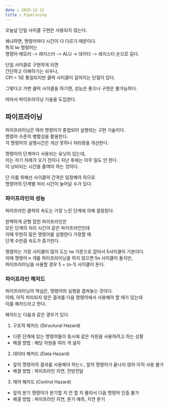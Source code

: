 ```yaml
---
date : 2019-12-12
title : Pipelining
---
```


오늘날 단일 사이클 구현은 사용되지 않는다.  

왜냐하면, 명령어마다 시간이 다 다르기 때문이다.  
특히 lw 명령어는  
명령어 메모리 -> 레지스터 -> ALU -> 데이터 -> 레지스터 순으로 길다.  

단일 사이클로 구현하게 되면  
간단하고 이해하기는 쉬우나,  
CPI = 1로 통일되지만 클럭 사이클이 길어지는 단점이 있다.  

그렇다고 가변 클럭 사이클을 하기엔, 성능은 좋으나 구현은 불가능하다.  

따라서 파이프라이닝 기술을 도입한다.  


## 파이프라이닝

파이프라이닝은 여러 명령어가 중첩되어 실행되는 구현 기술이다.  
명령어 수준의 병렬성을 활용한다.  
각 명령어의 실행시간은 개선 못하나 처리량을 개선한다.  

명령어의 단계마다 사용되는 유닛이 있는데,  
이는 자기 차례가 오기 전이나 지난 후에는 아무 일도 안 한다.  
이 낭비되는 시간을 줄여야 하는 것이다.  

단 이를 위해선 사이클의 간격은 일정해야 하므로  
명령어의 단계별 처리 시간이 늘어날 수가 있다.  



### 파이프라인의 성능

파이프라인 클럭의 속도는 가장 느린 단계에 의해 결정된다.  

완벽하게 균형 잡힌 파이프라인은  
모든 단계의 처리 시간이 같은 파이프라인인데  
이때 무한히 많은 명령어를 실행한다 가정할 때  
단계 수만큼 속도가 증가한다.  

명령어는 가장 사이클이 많이 도는 lw 기준으로 잡아서 5사이클이 기본이다.  
이때 명령어 n 개를 파이프라이닝을 하지 않으면 5n 사이클이 돌지만,  
파이프라이닝을 사용할 경우 5 + (n-1) 사이클이 돈다.  


### 파이프라인 해저드

파이프라이닝의 핵심은, 명령어의 실행을 겹쳐놓는 것이다.  
이때, 아직 처리되지 않은 결과를 다음 명령어에서 사용해야 할 때가 있는데  
이를 해저드라고 한다.  

해저드는 다음과 같은 경우가 있다.  

1. 구조적 해저드 (Structural Hazard)  
  - 다른 단계에 있는 명령어들이 동시에 같은 자원을 사용하려고 하는 상황  
  - 해결 방법 : 해당 자원을 여러 개 설치  
  
2. 데이터 해저드 (Data Hazard)  
  - 앞의 명령어의 결과를 사용해야 하는ㄷ, 앞의 명령어가 끝나지 않아 아직 사용 불가  
  - 해결 방법 : 파이프라인 지연, 전방전달  
  
3. 제어 해저드 (Control Hazard)  
  - 앞의 분기 명령어가 분기할 지 안 할 지 몰라서 다음 명령어 인출 불가  
  - 해결 방법 : 파이프라인 지연, 분기 예측, 지연 분기
  
  
